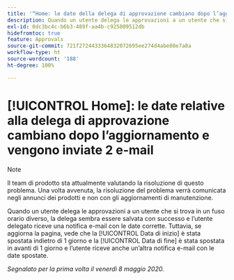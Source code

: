 ```yaml
---
title: '“Home: le date della delega di approvazione cambiano dopo l’aggiornamento e invio di 2 e-maille date relative alla delega di approvazione cambiano dopo l’aggiornamento e vengono inviate 2 e-mail”'
description: Quando un utente delega le approvazioni a un utente che si trova in un fuso orario diverso, la delega sembra essere salvata con successo e l’utente delegato riceve una notifica e-mail con le date corrette. Tuttavia, se aggiorna la pagina, vede che la Data di inizio è stata spostata indietro di 1 giorno e la Data di fine è stata spostata in avanti di 1 giorno e l’utente riceve anche un’altra notifica e-mail con le date spostate.
exl-id: 0dc3bc4c-b6b3-489f-aa4b-c925009512db
hidefromtoc: true
feature: Approvals
source-git-commit: 721f2724433364832072695ee274d4abe08e7a8a
workflow-type: ht
source-wordcount: '188'
ht-degree: 100%

---
```


# [!UICONTROL Home]: le date relative alla delega di approvazione cambiano dopo l’aggiornamento e vengono inviate 2 e-mail

>[!NOTE]
>
>Il team di prodotto sta attualmente valutando la risoluzione di questo problema. Una volta avvenuta, la risoluzione del problema verrà comunicata negli annunci dei prodotti e non con gli aggiornamenti di manutenzione.

Quando un utente delega le approvazioni a un utente che si trova in un fuso orario diverso, la delega sembra essere salvata con successo e l’utente delegato riceve una notifica e-mail con le date corrette. Tuttavia, se aggiorna la pagina, vede che la [!UICONTROL Data di inizio] è stata spostata indietro di 1 giorno e la [!UICONTROL Data di fine] è stata spostata in avanti di 1 giorno e l’utente riceve anche un’altra notifica e-mail con le date spostate.


_Segnalato per la prima volta il venerdì 8 maggio 2020._
